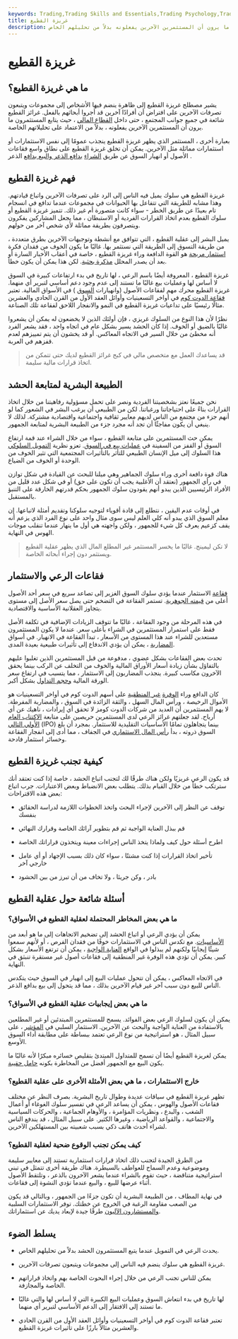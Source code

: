 ```yaml
---
keywords: Trading,Trading Skills and Essentials,Trading Psychology,Trading Skills
title: غريزة القطيع
description: غريزة القطيع في التمويل هي الظاهرة التي يتابع فيها المستثمرون ما يرون أن المستثمرين الآخرين يفعلونه بدلاً من تحليلهم الخاص.
---
```


# غريزة القطيع
## ما هي غريزة القطيع؟

يشير مصطلح غريزة القطيع إلى ظاهرة ينضم فيها الأشخاص إلى مجموعات ويتبعون تصرفات الآخرين على افتراض أن أفرادًا آخرين قد أجروا أبحاثهم بالفعل. غرائز القطيع شائعة في جميع جوانب المجتمع ، حتى داخل [القطاع المالي](/financial_sector) ، حيث يتابع المستثمرون ما يرون أن المستثمرين الآخرين يفعلونه ، بدلاً من الاعتماد على تحليلاتهم الخاصة.

بعبارة أخرى ، المستثمر الذي يظهر غريزة القطيع ينجذب عمومًا إلى نفس الاستثمارات أو استثمارات مماثلة مثل الآخرين. يمكن أن تخلق غريزة القطيع على نطاق واسع فقاعات الأصول أو انهيار السوق عن طريق [الشراء](/panicbuying) [بدافع الذعر والبيع بدافع](/panicselling) الذعر .

## فهم غريزة القطيع

غريزة القطيع هي سلوك يميل فيه الناس إلى الرد على تصرفات الآخرين واتباع قيادتهم. وهذا مشابه للطريقة التي تتفاعل بها الحيوانات في مجموعات عندما تدافع في انسجام تام بعيدًا عن طريق الخطر - سواء كانت متصورة أم غير ذلك. تتميز غريزة القطيع أو سلوك القطيع بعدم اتخاذ القرارات الفردية أو الاستبطان ، مما يجعل المشاركين يفكرون ويتصرفون بطريقة مماثلة لأي شخص آخر من حولهم.

يميل البشر إلى عقلية القطيع ، التي تتوافق مع أنشطة وتوجيهات الآخرين بطرق متعددة ، من طريقة التسوق إلى الطريقة التي نستثمر بها. غالبًا ما يكون الخوف من فقدان فكرة [استثمار مربحة](/investment) هو القوة الدافعة وراء غريزة القطيع ، خاصة في أعقاب الأخبار السارة أو بعد أن يصدر المحلل [مذكرة بحثية](/research_note). لكن هذا يمكن أن يكون خطأ.

غريزة القطيع ، المعروفة أيضًا باسم الرعي ، لها تاريخ في بدء ارتفاعات كبيرة في السوق لا أساس لها وعمليات بيع غالبًا ما تستند إلى عدم وجود دعم أساسي لتبرير أي منهما. غريزة القطيع محرك مهم لفقاعات الأصول (وانهيارات [السوق](/stock-market-crash) ) في الأسواق المالية. تعتبر [فقاعة الدوت كوم](/dotcom-bubble) في أواخر التسعينيات وأوائل العقد الأول من القرن الحادي والعشرين مثالًا رئيسيًا على تداعيات غريزة القطيع في النمو والانفجار اللاحق لفقاعة تلك الصناعة.

نظرًا لأن هذا النوع من السلوك غريزي ، فإن أولئك الذين لا يخضعون له يمكن أن يشعروا غالبًا بالضيق أو الخوف. إذا كان الحشد يسير بشكل عام في اتجاه واحد ، فقد يشعر الفرد أنه مخطئ من خلال السير في الاتجاه المعاكس. أو قد يخشون أن يتم تمييزهم لعدم قفزهم في العربة.

> قد يساعدك العمل مع متخصص مالي في كبح غرائز القطيع لديك حتى تتمكن من اتخاذ قرارات مالية سليمة.

>

## الطبيعة البشرية لمتابعة الحشد

نحن جميعًا نعتز بشخصيتنا الفردية ونصر على تحمل مسؤولية رفاهيتنا من خلال اتخاذ القرارات بناءً على احتياجاتنا ورغباتنا. لكن من الطبيعي أن يرغب البشر في الشعور كما لو أنهم جزء من مجتمع من الناس لديهم معايير ثقافية واجتماعية واقتصادية مشتركة. لذلك لا ينبغي أن يكون مفاجئًا أن تجد أنه مجرد جزء من الطبيعة البشرية لمتابعة الجمهور.

يمكن حث المستثمرين على متابعة القطيع ، سواء من خلال الشراء عند قمة ارتفاع السوق أو القفز من السفينة في [عمليات بيع في السوق](/sell-off). تعزو نظرية [التمويل السلوكي](/behavioralfinance) هذا السلوك إلى ميل الإنسان الطبيعي للتأثر بالتأثيرات المجتمعية التي تثير الخوف من الوحدة أو الخوف من الضياع.

هناك قوة دافعة أخرى وراء سلوك الجماهير وهي ميلنا للبحث عن القيادة في شكل توازن في رأي الجمهور (نعتقد أن الأغلبية يجب أن تكون على حق) أو في شكل عدد قليل من الأفراد الرئيسيين الذين يبدو أنهم يقودون سلوك الجمهور بحكم قدرتهم الخارقة على التنبؤ بالمستقبل.

في أوقات عدم اليقين ، نتطلع إلى قادة أقوياء لتوجيه سلوكنا وتقديم أمثلة لاتباعها. إن معلم السوق الذي يبدو أنه كلي العلم ليس سوى مثال واحد على نوع الفرد الذي يزعم أنه يقف كزعيم يعرف كل شيء للجمهور ، ولكن واجهته هي أول ما ينهار عندما تنقلب موجات الهوس في النهاية.

> لا تكن ليمينج. غالبًا ما يخسر المستثمر غير المطلع المال الذي يظهر عقلية القطيع ويستثمر دون إجراء أبحاثه الخاصة.

>

## فقاعات الرعي والاستثمار

[فقاعة](/bubble) الاستثمار عندما يؤدي سلوك السوق الغزير إلى تصاعد سريع في سعر أحد الأصول أعلى من [قيمته الجوهرية](/intrinsicvalue). تستمر الفقاعة في التضخم حتى يصل سعر الأصل إلى مستوى يتجاوز العقلانية الأساسية والاقتصادية.

في هذه المرحلة من وجود الفقاعة ، غالبًا ما تتوقف الزيادات الإضافية في تكلفة الأصل فقط على استمرار المستثمرين في الشراء بأعلى سعر. عندما لا يكون المستثمرون مستعدين للشراء عند هذا المستوى من الأسعار ، تبدأ الفقاعة في الانهيار. في أسواق [المضاربة](/speculation) ، يمكن أن يؤدي الاندفاع إلى تأثيرات طبيعية بعيدة المدى.

تحدث بعض الفقاعات بشكل عضوي ، مدفوعة من قبل المستثمرين الذين تغلبوا عليهم بالتفاؤل بشأن زيادة أسعار الأوراق المالية والخوف من التخلف عن الركب بينما يحقق الآخرون مكاسب كبيرة. ينجذب المضاربون إلى الاستثمار ، مما يتسبب في ارتفاع سعر الورقة المالية [وحجم التداول](/volume) بشكل أكبر.

كان الدافع وراء [الوفرة](/irrationalexuberance) [غير المنطقية](/irrationalexuberance) على أسهم الدوت كوم في أواخر التسعينيات هو الأموال الرخيصة ، ورأس المال السهل ، والثقة الزائدة في السوق ، والمضاربة المفرطة. لا يهم المستثمرين أن العديد من شركات الدوت كومز لا تحقق أي إيرادات ، ناهيك عن أي أرباح. لقد جعلتهم غرائز الرعي لدى المستثمرين حريصين على متابعة [الاكتتاب العام الأولي التالي](/ipo) (IPO) بينما يتجاهلون تمامًا الأساسيات التقليدية للاستثمار. بمجرد أن بلغ السوق ذروته ، بدأ [رأس المال الاستثماري](/invested-capital) في الجفاف ، مما أدى إلى انفجار الفقاعة وخسائر استثمار فادحة.

## كيفية تجنب غريزة القطيع

قد يكون الرعي غريزيًا ولكن هناك طرقًا لك لتجنب اتباع الحشد ، خاصة إذا كنت تعتقد أنك سترتكب خطأ من خلال القيام بذلك. يتطلب بعض الانضباط وبعض الاعتبارات. جرب اتباع بعض هذه الاقتراحات:

- توقف عن النظر إلى الآخرين لإجراء البحث واتخذ الخطوات اللازمة لدراسة الحقائق بنفسك

- قم ببذل العناية الواجبة ثم قم بتطوير آرائك الخاصة وقرارك النهائي

- اطرح أسئلة حول كيف ولماذا يتخذ الناس إجراءات معينة ويتخذون قراراتك الخاصة

- تأخير اتخاذ القرارات إذا كنت مشتتًا ، سواء كان ذلك بسبب الإجهاد أو أي عامل خارجي آخر

- بادر ، وكن جريئا ، ولا تخاف من أن تبرز من بين الحشود

## أسئلة شائعة حول عقلية القطيع

### ما هي بعض المخاطر المحتملة لعقلية القطيع في الأسواق؟

يمكن أن يؤدي الرعي أو اتباع الحشد إلى تضخيم الاتجاهات إلى ما هو أبعد من [الأساسيات](/fundamentals). مع تكدس الناس في الاستثمارات خوفًا من فقدان الفرص ، أو لأنهم سمعوا شيئًا إيجابيًا ولكنهم لم يبذلوا في الواقع [العناية الواجبة](/duediligence) ، يمكن أن ترتفع الأسعار بشكل كبير. يمكن أن تؤدي هذه الوفرة غير المنطقية إلى فقاعات أصول غير مستقرة تنبثق في النهاية.

في الاتجاه المعاكس ، يمكن أن تتحول عمليات البيع إلى انهيار في السوق حيث يتكدس الناس للبيع دون سبب آخر غير قيام الآخرين بذلك ، مما قد يتحول إلى بيع بدافع الذعر.

### ما هي بعض إيجابيات عقلية القطيع في الأسواق؟

يمكن أن يكون لسلوك الرعي بعض الفوائد. يسمح للمستثمرين المبتدئين أو غير المطلعين بالاستفادة من العناية الواجبة والبحث عن الآخرين. الاستثمار السلبي في [المؤشر](/index-investing) ، على سبيل المثال ، هو استراتيجية من نوع الرعي تعتمد ببساطة على مطابقة أداء السوق الأوسع.

يمكن لغريزة القطيع أيضًا أن تسمح للمتداول المبتدئ بتقليص خسائره مبكرًا لأنه غالبًا ما يكون البيع مع الجمهور أفضل من المخاطرة بكونه [حامل حقيبة](/bag-holder).

### خارج الاستثمارات ، ما هي بعض الأمثلة الأخرى على عقلية القطيع؟

تظهر غريزة القطيع في سياقات عديدة وطوال تاريخ البشرية. بصرف النظر عن مختلف فقاعات الأصول والهوس ، يمكن أن يساعد الرعي في تفسير سلوك الغوغاء أو أعمال الشغب ، والبدع ، ونظريات المؤامرة ، والأوهام الجماعية ، والحركات السياسية والاجتماعية ، والقواعد الرياضية ، وغيرها الكثير. على سبيل المثال ، قد يندفع الناس لشراء أحدث هاتف ذكي بسبب شعبيته بين المستهلكين الآخرين.

### كيف يمكن تجنب الوقوع ضحية لعقلية القطيع؟

من الطرق الجيدة لتجنب ذلك اتخاذ قرارات استثمارية تستند إلى معايير سليمة وموضوعية وعدم السماح للعواطف بالسيطرة. هناك طريقة أخرى تتمثل في تبني استراتيجية متناقضة ، حيث تقوم بالشراء عندما يشعر الآخرون بالذعر ، وتلتقط الأصول أثناء عرضها للبيع ، والبيع عندما تؤدي النشوة إلى فقاعات.

في نهاية المطاف ، من الطبيعة البشرية أن تكون جزءًا من الجمهور ، وبالتالي قد يكون من الصعب مقاومة الرغبة في الخروج عن خطتك. توفر الاستثمارات السلبية [والمستشارون الآليون](/roboadvisor-roboadviser) طرقًا جيدة لإبعاد يديك عن استثماراتك.

## يسلط الضوء

- يحدث الرعي في التمويل عندما يتبع المستثمرون الحشد بدلاً من تحليلهم الخاص.

- غريزة القطيع هي سلوك ينضم فيه الناس إلى مجموعات ويتبعون تصرفات الآخرين.

- يمكن للناس تجنب الرعي من خلال إجراء البحوث الخاصة بهم واتخاذ قراراتهم الخاصة والمجازفة.

- لها تاريخ في بدء انتعاش السوق وعمليات البيع الكبيرة التي لا أساس لها والتي غالبًا ما تستند إلى الافتقار إلى الدعم الأساسي لتبرير أي منهما.

- تعتبر فقاعة الدوت كوم في أواخر التسعينيات وأوائل العقد الأول من القرن الحادي والعشرين مثالاً بارزًا على تأثيرات غريزة القطيع.

